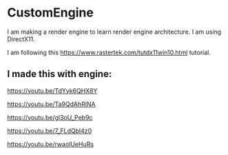 # CustomEngine

I am making a render engine to learn render engine architecture. I am using DirectX11.

I am following this https://www.rastertek.com/tutdx11win10.html tutorial. 

## I made this with engine:

https://youtu.be/TdYyk6QHX8Y

https://youtu.be/Ta9QdAhRlNA

https://youtu.be/gl3oU_Peb9c

https://youtu.be/7_FLdQbl4z0

https://youtu.be/rwaolUeHuRs
